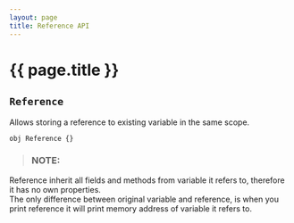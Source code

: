 ```yaml
---
layout: page
title: Reference API
---
```


# {{ page.title }}

## `Reference`
Allows storing a reference to existing variable in the same scope.

```the
obj Reference {}
```

> ### NOTE:
  Reference inherit all fields and methods from variable it refers to,
  therefore it has no own properties. \
  The only difference between original variable and reference, is when you
  print reference it will print memory address of variable it refers to.
